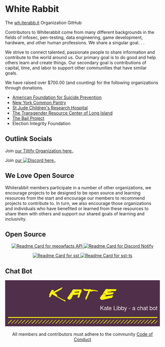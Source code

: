 # White Rabbit

The [wh.iterabb.it](https://wh.iterabb.it) Organization GitHub

Contributors to Whiterabbit come from many different backgrounds in the fields of infosec, pen-testing, data engineering, game development, hardware, and other human professions. We share a singular goal. . .

We strive to connect talented, passionate people to share information and contribute to the world around us. Our primary goal is to do good and help others learn and create things. Our secondary goal is contributions of capital, time, and labor to support other communities that have similar goals. 

We have raised over $700.00 (and counting) for the following organizations through donations. 

* [American Foundation for Suicide Prevention](https://afsp.org/)
* [New York Common Pantry](https://nycommonpantry.org/)
* [St Jude Children's Research Hospital](https://www.stjude.org/)
* [The Transgender Resource Center of Long Island](https://trcli.org/)
* [The Bail Project](https://bailproject.org/)
* Election Integrity Foundation 

## Outlink Socials 

Join [our Tiltify Organization here.](https://tiltify.com/+wh-iterabb-it/profile). 

Join [our ![Discord](https://img.shields.io/badge/Discord-7289DA.svg?logo=discord&logoColor=white) here.](https://top.gg/servers/1011299565674172436). 



## We Love Open Source  

Whiterabbit members participate in a number of other organizations, we encourage projects to be designed to be open source and learning resources from the start and encourage our members to recommend projects to contribute to. In turn, we also encourage those organizations and individuals who have benefited or learned from these resources to share them with others and support our shared goals of learning and inclusivity. 





## Open Source 

<p align="center">
  <a href="https://github.com/wh-iterabb-it/meowfacts"> 
    <img src="https://github-readme-stats.vercel.app/api/pin/?username=wh-iterabb-it&repo=meowfacts" alt="Readme Card for meowfacts API" />
  </a>
  <a href="https://github.com/wh-iterabb-it/discord-notify"> 
    <img src="https://github-readme-stats.vercel.app/api/pin/?username=wh-iterabb-it&repo=discord-notify" alt="Readme Card for Discord Notify" />
  </a>
</p>


<p align="center">
  <a href="https://github.com/wh-iterabb-it/sst"> 
    <img src="https://github-readme-stats.vercel.app/api/pin/?username=wh-iterabb-it&repo=sst" alt="Readme Card for sst" />
  </a>
  <a href="https://github.com/wh-iterabb-it/sst"> 
    <img src="https://github-readme-stats.vercel.app/api/pin/?username=wh-iterabb-it&repo=sst-ts" alt="Readme Card for sst-ts" />
  </a>
</p>

## Chat Bot

  <p>
    <a href="https://katelibby.chat/"><img src="https://github.com/wh-iterabb-it/katelibby.chat/blob/main/assets/images/katelogo2.png?raw=true" /></a>
  </p>

<p align="center">
  All members and contributors must adhere to the community <a href="https://github.com/wh-iterabb-it/.github/blob/main/docs/CODE_OF_CONDUCT.md">Code of Conduct</a>
</p>
